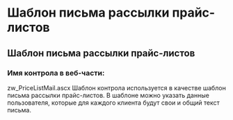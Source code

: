 ﻿---
description: 2.4.7
---
# Шаблон письма рассылки прайс-листов
## Шаблон письма рассылки прайс-листов
### Имя контрола в веб-части: 
zw_PriceListMail.ascx
Шаблон контрола используется в качестве шаблон письма рассылки прайс-листов. В шаблоне можно указать данные пользователя, которые для каждого клиента будут свои и общий текст письма.


